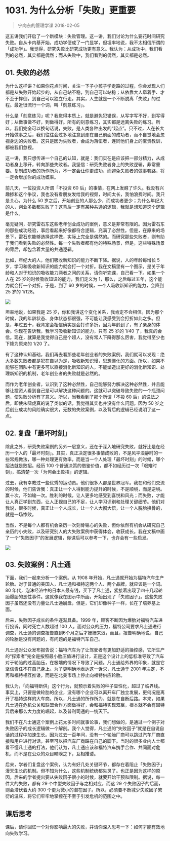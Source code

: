 # 1031. 为什么分析「失败」更重要
> 宁向东的管理学课
2018-02-05

这五讲我们开启了一个新模块：失败管理。这一讲，我们讨论为什么要花时间研究失败。自从卡内基开始，成功学便成了一门显学，但坦率地说，我不太相信所谓的「成功学」。我觉得，研究失败比研究成功更有意义。我认为：从成功中，我们看到的必然，其实都是偶然；而从失败中，我们看到的偶然，其实都是必然。

## 01. 失败的必然

为什么这样讲？如果你花点时间，关注一下子小孩子学走路的过程，你会发现人们都是从失败开始起步的，从自己站不稳，到自己可以站稳；从依靠大人牵着手、才不至于摔倒，到自己可以独立行走。其实，人生就是一个不断脱离「失败」的过程。最近很流行一个词，叫「刻意练习」。

什么是「刻意练习」呢？我觉得本质上，就是避免犯错误，从写字写不好，到写得好；从做事做不好，到做得好。所有的刻意练习，其实都是远离失败的练习。所以，我们完全可以换句话说，失败，是人类各种出发的“起点”。只不过，人在长大开始做事之后，我们往往会过多地注意到走在自己前面的成功者，而不自觉地会忽视身边的失败者。这只是因为失败者，会成为落伍者，连同他们身上的宝贵教训，都被我们忽视。

这一讲，我只想传递一个自己的认知，就是：我们实在是应该把一部分精力，从成功者身上移开，转向那些失败者。我坚信：研究失败者身上的失败逻辑，非常重要。复制成功者的所作所为，不一定会让你更成功，而避免失败者的做事套路，将一定会增加你的成功概率。

前几天，一位投资人所谓「不投资 60 后」的事情，在网上发酵了许久。我没有兴趣掺和这个争议，我也没有看朋友发给我的视频，时间太长，我怕浪费时间。我只是关心，为什么 50 岁之后，开始创业的人那么少，而成功者更少；为什么年纪大的人，创业多数都失败了？这背后一定有某种共通的逻辑，我就是想知道这个逻辑是什么。

毫无疑问，研究雷石东这些老年创业成功的案例，意义是非常有限的。因为雷石东的那些成功经验，事后看起来好像都符合逻辑，充满了必然性。但是，在原来的场景下，雷石东能够选择这样做，实际上完全是偶然的。而研究那些失败者，则有助于我们看到失败的必然性。每一个失败者都有他的特殊场景，但是，这些特殊场景的背后，却包含着大量的共通逻辑。

比如，年纪大的人，他们吸收新知识的能力不断下降。据说，人的年龄每增长 5 岁，学习和吸收新知识的能力就会打一个对折。我在文稿里有一个图示，是关于年龄和人对于知识的吸收能力两者之间的关系，请你听完课，自己看一下。如果一个人在 25 岁的时候吸收知识的能力，我们定义为 1，那么，之后每过五年，这个能力就会打一个对折。于是，到了 60 岁的时候，一个人吸收新知识的能力，会降到 25 岁的 1/128。

![](https://raw.githubusercontent.com/dalong0514/selfstudy/master/图片链接/宁向东/2019029.jpg)

坦率地说，如果我是 25 岁，你和我讲这个变化关系，我肯定不会相信。因为那个时候，我的年龄状态、身体状态都很强，不可能让我感受到会打折如此之多。但是，年过五十，我肯定会相信确实是会打许多折，因为年龄到了，有了亲身的体会。你现在告诉我，我学习吸收新知识的能力，只有 25 岁的 1/40 了，我真的会信。现在，就算是我觉得自己是个超人，没有常人下降得那么厉害，我觉得至少也下降为原来的 1/20 了。

有了这种认知基础，我们再去看那些老年创业者的失败案例，我们就可以发现：绝大多数失败者都是犯在自以为是，吸收新知识慢，思想僵化的方面。所以，如果不能够在团队中有更多可以直接消化新知识的人，不能塑造出更好的消化新知识、处理新知识的机制，老年创业者的失败就是必然的。

而作为老年创业者，认识到了这种必然性，自己能够努力解决这种必然性，并且能够让投资人看到自己是可以解决这种问题的。这就可以突破导致失败的一个瓶颈问题，使失败分析有了意义。所以，当我看到了那个所谓「不投 60 后」的说法之后，即使朱啸虎真的说了类似的话，我觉得其实也并没有什么问题。因为 50 岁之后创业成功的风险确实很大，无数的失败案例，以及背后的逻辑已经说明了这一点。

## 02. 复盘「最坏时刻」

除此之外，研究失败案例的另外一层意义，还在于深入地研究失败，就好比是在经历一个人的「最坏时刻」。其实，真正决定很多事情成败的，不是风平浪静时的一些常规做法，哪一种处理更有效率，而是当一个人处理「最坏时刻」的时候，哪个招法就是败招。经历 100 个普通决策的借鉴价值，都不如经历过一次「艰难时刻」，搞清楚一次「为何会出败招」的逻辑。

过去，我有幸教过一些优秀的运动员。他们很多人都是世界冠军。我在和他们交流的时候，他们告诉我：真正让一个人得到能力提升的时候，不是顺境，而是逆境。赢十次，不如输一次。胜利的时候，让人更多地感受到喜悦和风光；而失败，才能让人真正学到东西，让人正视自己的不足，让人学习识别和处理关键细节。他们对我说，很多时候，真正让一个人成长，让一个人大彻大悟，让一个人脱胎换骨的，就是一场惨败。

当然，不是每个人都有机会亲历一次刻骨铭心的失败，但你依然有机会从研究自己亲历的小失败，以及研究别人的大失败案例中获得体会，收获成长。我在文稿中画了一个“失败因子”的发展逻辑，你课后可以参考一下，也许会有一些启发。

![](https://raw.githubusercontent.com/dalong0514/selfstudy/master/图片链接/宁向东/2019030.jpg)

## 03. 失败案例：凡士通

下面，我们一起来分析一个案例。从 1908 年开始，凡士通就开始为福特汽车生产轮胎。对于普通的美国人，凡士通和福特这两个人、两个品牌，就应该是一个词。80 年代，泡沫经济中的日本人最有钱，买下了凡士通，紧接着出现了四十几起轮胎爆胎的恶性事件。这就像我在图示中所画，开始出现了「失败因子」。这些失败因子虽然还没有力量让凡士通崩盘，但是，它们却像种子一样，长在了培养基上面。

后来，失败因子成长的条件逐渐具备。1999 年，顾客不断因为爆胎对福特汽车进行投诉，同时死亡人数超过 100 人。面对公众的压力，福特公司要求凡士通进行调查，凡士通的调查报告直到6个月之后才姗姗来迟，而且，报告明确地说，自己的轮胎是没有问题的，有问题的是福特汽车自己。

凡士通对公众发布报告说：福特汽车为了让驾驶者有更加舒适的操控感，它所生产的“探索者”完全是按照最小胎压值进行设计，正是这个设计上的低标准导致了汽车对于轮胎的过高胎压，在极端的情况下导致了问题。凡士通给外界的印象，就是它坚信责任不在自己身上。为了更明确地表达这一诉求，凡士通于 2001 年决定，不再和福特相互推诿，而是在北美市场上停止向福特供应轮胎。

我认为，「向福特断供」这个行为，就预示着失败的种子显性化，超过了临界线。事实上，只要是做轮胎的企业，没有哪个企业可以离开车厂独立发展，更何况是离开了福特这样的大车商。所以，凡士通的所作所为，就是在自断后路。本来，如果凡士通在危机公关和联盟合作方面做得好，会和福特实现双赢，根本就不会有固特异后来那么大力度的崛起，以及普利司通的一统天下。

我们不在凡士通这个案例上花太多时间就事论事，我们想做的，是通过一个例子对失败因子的成长逻辑做一个解剖。我个人觉得，凡士通的“失败因子”就是在自说自话的过程中加速生长。因为过去一百年间，没有一个轮胎厂商可以跳过汽车厂商直接和用户进行对话，甚至可以把汽车厂商踩在自己的脚下。当时的很多业内人士都看不懂凡士通的打法，他们认为，凡士通应该和福特汽车携手合作、共同面对危机，而不是在公众的众目睽睽之下，互相推诿。

后来，学者们复盘这个案例，认为有好几处关键环节，都存在着阻止「失败因子」漫天生长的机制。但不知为什么，这些机制统统都失灵了。也正是因为这样的原因，后来的学者提出要从失败因子很小的时候，就要开始干预和限制。据说，每一件大的失败，都有 29 个中型失败因子与之相对应，而这 29 个失败因子的后面，则会潜伏着大约 300 个更为微小的潜在因子。所以，必须要不断减少失败因子繁衍的温床，将它们牢牢地掌控在不至于引发危机的范围之中。

## 课后思考

课后，请你回忆一个对你影响最大的失败，并请你深入思考一下：如何才能有效地向失败学习。